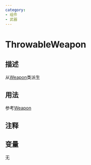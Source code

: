 ```yaml
---
category: 
- 组件
- 武器
---
```

# ThrowableWeapon
## 描述
从[Weapon](./Weapon.md)类派生
## 用法
参考[Weapon](./Weapon.md)
## 注释

## 变量
无

